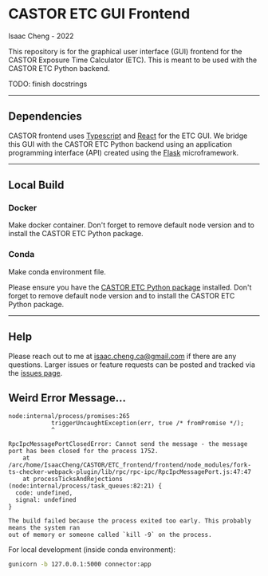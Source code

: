 # CASTOR ETC GUI Frontend

Isaac Cheng - 2022

This repository is for the  graphical user interface (GUI) frontend for the CASTOR
Exposure Time Calculator (ETC). This is meant to be used with the CASTOR ETC Python
backend.

TODO: finish docstrings

---

## Dependencies

CASTOR frontend uses [Typescript](https://www.typescriptlang.org/) and
[React](https://reactjs.org/) for the ETC GUI. We bridge this GUI with the CASTOR ETC
Python backend using an application programming interface (API) created using the
[Flask](https://flask.palletsprojects.com/en/2.0.x/) microframework.

---

## Local Build

### Docker

Make docker container. Don't forget to remove default node version and to install the
CASTOR ETC Python package.

### Conda

Make conda environment file.

Please ensure you have the [CASTOR ETC Python
package](https://github.com/CASTOR-telescope/ETC) installed. Don't forget to remove
default node version and to install the CASTOR ETC Python package.

<!--
After npm install, may need to use

```bash
npm install --save-dev react-split-pane --force
```

because of a dependency issue (<https://github.com/tomkp/react-split-pane/issues/713>).
-->

---

## Help

Please reach out to me at [isaac.cheng.ca@gmail.com](mailto:isaac.cheng.ca@gmail.com) if
there are any questions. Larger issues or feature requests can be posted and tracked via
the [issues page](https://github.com/CASTOR-telescope/ETC_frontend/issues).

## Weird Error Message...

```text
node:internal/process/promises:265
            triggerUncaughtException(err, true /* fromPromise */);
            ^

RpcIpcMessagePortClosedError: Cannot send the message - the message port has been closed for the process 1752.
    at /arc/home/IsaacCheng/CASTOR/ETC_frontend/frontend/node_modules/fork-ts-checker-webpack-plugin/lib/rpc/rpc-ipc/RpcIpcMessagePort.js:47:47
    at processTicksAndRejections (node:internal/process/task_queues:82:21) {
  code: undefined,
  signal: undefined
}
```


```text
The build failed because the process exited too early. This probably means the system ran
out of memory or someone called `kill -9` on the process.
```

For local development (inside conda environment):
```bash
gunicorn -b 127.0.0.1:5000 connector:app
```
